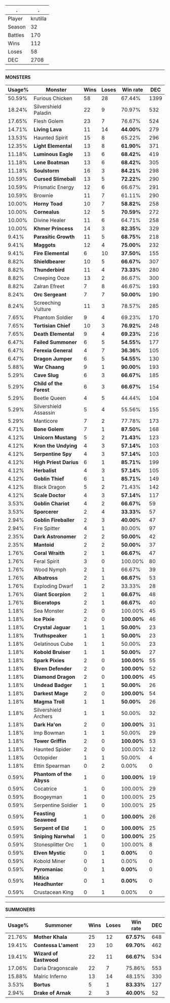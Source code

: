 .|.
|-|-
Player|krutilla
Season|32
Battles|170
Wins|112
Loses|58
DEC|2708

---
**MONSTERS**

Usage%|Monster|Wins|Loses|Win rate|DEC|
-|-|-|-|-|-|
50.59%|Furious Chicken|58|28|67.44%|1399|
18.24%|Silvershield Paladin|22|9|70.97%|532|
17.65%|Flesh Golem|23|7|76.67%|524|
14.71%|**Living Lava**|11|14|**44.00%**|279|
13.53%|Haunted Spirit|15|8|65.22%|296|
12.35%|**Light Elemental**|13|8|**61.90%**|371|
11.18%|**Luminous Eagle**|13|6|**68.42%**|419|
11.18%|**Lone Boatman**|13|6|**68.42%**|305|
11.18%|**Soulstorm**|16|3|**84.21%**|298|
10.59%|**Cursed Slimeball**|13|5|**72.22%**|290|
10.59%|Prismatic Energy|12|6|66.67%|291|
10.59%|Brownie|11|7|61.11%|290|
10.00%|**Horny Toad**|10|7|**58.82%**|258|
10.00%|**Cornealus**|12|5|**70.59%**|272|
10.00%|Divine Healer|11|6|64.71%|258|
10.00%|**Khmer Princess**|14|3|**82.35%**|329|
9.41%|**Parasitic Growth**|11|5|**68.75%**|218|
9.41%|**Maggots**|12|4|**75.00%**|232|
9.41%|**Fire Elemental**|6|10|**37.50%**|155|
8.82%|**Shieldbearer**|10|5|**66.67%**|307|
8.82%|**Thunderbird**|11|4|**73.33%**|280|
8.82%|Creeping Ooze|13|2|86.67%|300|
8.82%|Zalran Efreet|7|8|46.67%|193|
8.24%|**Orc Sergeant**|7|7|**50.00%**|190|
8.24%|Screeching Vulture|11|3|78.57%|285|
7.65%|Phantom Soldier|9|4|69.23%|170|
7.65%|**Tortisian Chief**|10|3|**76.92%**|248|
7.65%|**Death Elemental**|9|4|**69.23%**|216|
6.47%|**Failed Summoner**|6|5|**54.55%**|177|
6.47%|**Ferexia General**|4|7|**36.36%**|105|
6.47%|**Dragon Jumper**|6|5|**54.55%**|130|
5.88%|**War Chaang**|9|1|**90.00%**|193|
5.29%|**Cave Slug**|6|3|**66.67%**|185|
5.29%|**Child of the Forest**|6|3|**66.67%**|154|
5.29%|Beetle Queen|4|5|44.44%|104|
5.29%|Silvershield Assassin|5|4|55.56%|155|
5.29%|Manticore|7|2|77.78%|173|
4.71%|**Bone Golem**|7|1|**87.50%**|168|
4.12%|**Unicorn Mustang**|5|2|**71.43%**|123|
4.12%|**Kron the Undying**|4|3|**57.14%**|103|
4.12%|**Serpentine Spy**|4|3|**57.14%**|103|
4.12%|**High Priest Darius**|6|1|**85.71%**|199|
4.12%|**Herbalist**|4|3|**57.14%**|105|
4.12%|**Goblin Thief**|6|1|**85.71%**|149|
4.12%|Black Dragon|5|2|71.43%|142|
4.12%|**Scale Doctor**|4|3|**57.14%**|117|
3.53%|**Goblin Chariot**|4|2|**66.67%**|59|
3.53%|**Sporcerer**|2|4|**33.33%**|57|
2.94%|**Goblin Fireballer**|2|3|**40.00%**|47|
2.94%|Fire Spitter|4|1|80.00%|97|
2.35%|**Dark Astronomer**|2|2|**50.00%**|42|
2.35%|**Mantoid**|2|2|**50.00%**|37|
1.76%|**Coral Wraith**|2|1|**66.67%**|47|
1.76%|Feral Spirit|3|0|100.00%|80|
1.76%|Wood Nymph|2|1|66.67%|39|
1.76%|**Albatross**|2|1|**66.67%**|53|
1.76%|Exploding Dwarf|1|2|33.33%|28|
1.76%|**Giant Scorpion**|2|1|**66.67%**|48|
1.76%|**Biceratops**|2|1|**66.67%**|40|
1.18%|Sea Monster|2|0|100.00%|45|
1.18%|**Ice Pixie**|2|0|**100.00%**|46|
1.18%|**Crystal Jaguar**|1|1|**50.00%**|23|
1.18%|**Truthspeaker**|1|1|**50.00%**|23|
1.18%|Gelatinous Cube|1|1|50.00%|23|
1.18%|**Kobold Bruiser**|1|1|**50.00%**|27|
1.18%|**Spark Pixies**|2|0|**100.00%**|55|
1.18%|**Elven Defender**|2|0|**100.00%**|52|
1.18%|**Diamond Dragon**|2|0|**100.00%**|45|
1.18%|**Undead Badger**|1|1|**50.00%**|26|
1.18%|**Darkest Mage**|2|0|**100.00%**|54|
1.18%|**Magma Troll**|1|1|**50.00%**|26|
1.18%|Silvershield Archers|1|1|50.00%|32|
1.18%|**Dark Ha'on**|2|0|**100.00%**|31|
1.18%|Imp Bowman|1|1|50.00%|29|
1.18%|**Tower Griffin**|2|0|**100.00%**|53|
1.18%|Haunted Spider|2|0|100.00%|12|
1.18%|Octopider|1|1|50.00%|4|
1.18%|Ettin Spearman|0|2|0.00%|0|
0.59%|**Phantom of the Abyss**|1|0|**100.00%**|19|
0.59%|Cocatrice|1|0|100.00%|29|
0.59%|Boogeyman|1|0|100.00%|25|
0.59%|Serpentine Soldier|1|0|100.00%|25|
0.59%|**Feasting Seaweed**|1|0|**100.00%**|26|
0.59%|**Serpent of Eld**|1|0|**100.00%**|25|
0.59%|**Sniping Narwhal**|1|0|**100.00%**|25|
0.59%|Stonesplitter Orc|1|0|100.00%|8|
0.59%|**Elven Mystic**|0|1|**0.00%**|0|
0.59%|Kobold Miner|0|1|0.00%|0|
0.59%|**Pyromaniac**|0|1|**0.00%**|0|
0.59%|**Mitica Headhunter**|0|1|**0.00%**|0|
0.59%|Crustacean King|0|1|0.00%|0|

---
**SUMMONERS**

Usage%|Summoner|Wins|Loses|Win rate|DEC|
-|-|-|-|-|-|
21.76%|**Mother Khala**|25|12|**67.57%**|648|
19.41%|**Contessa L'ament**|23|10|**69.70%**|462|
19.41%|**Wizard of Eastwood**|22|11|**66.67%**|534|
17.06%|Daria Dragonscale|22|7|75.86%|553|
15.88%|Malric Inferno|13|14|48.15%|330|
3.53%|**Bortus**|5|1|**83.33%**|127|
2.94%|**Drake of Arnak**|2|3|**40.00%**|52|
